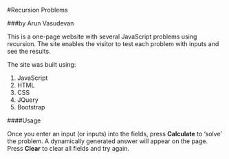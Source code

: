 #Recursion Problems

###by Arun Vasudevan

This is a one-page website with several JavaScript problems using recursion. The site enables the visitor to test each problem with inputs and see the results.

The site was built using:

1. JavaScript
2. HTML
3. CSS
4. JQuery
5. Bootstrap

####Usage

Once you enter an input (or inputs) into the fields, press **Calculate** to ‘solve’ the problem. A dynamically generated answer will appear on the page. Press **Clear** to clear all fields and try again.
